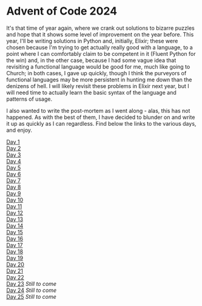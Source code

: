 # Advent of Code 2024
It's that time of year again, where we crank out solutions to bizarre puzzles and hope that it shows some level of improvement on the year before. This year, I'll be writing solutions in Python and, initially, Elixir; these were chosen because I'm trying to get actually really good with a language, to a point where I can comfortably claim to be competent in it (Fluent Python for the win) and, in the other case, because I had some vague idea that revisiting a functional language would be good for me, much like going to Church; in both cases, I gave up quickly, though I think the purveyors of functional languages may be more persistent in hunting me down than the denizens of hell. I will likely revisit these problems in Elixir next year, but I will need time to actually learn the basic syntax of the language and patterns of usage.  

I also wanted to write the post-mortem as I went along - alas, this has not happened. As with the best of them, I have decided to blunder on and write it up as quickly as I can regardless. Find below the links to the various days, and enjoy.  

[Day 1](day1)  
[Day 2](day2)  
[Day 3](day3)   
[Day 4](day4)  
[Day 5](day5)  
[Day 6](day6)  
[Day 7](day7)  
[Day 8](day8)  
[Day 9](day9)  
[Day 10](day10)  
[Day 11](day11)  
[Day 12](day12)  
[Day 13](day13)  
[Day 14](day14)  
[Day 15](day15)  
[Day 16](day16)  
[Day 17](day17)  
[Day 18](day18)  
[Day 19](day19)  
[Day 20](day20)  
[Day 21](day21)  
[Day 22](day22)  
[Day 23](day23) *Still to come*  
[Day 24](day24) *Still to come*  
[Day 25](day25) *Still to come*  
